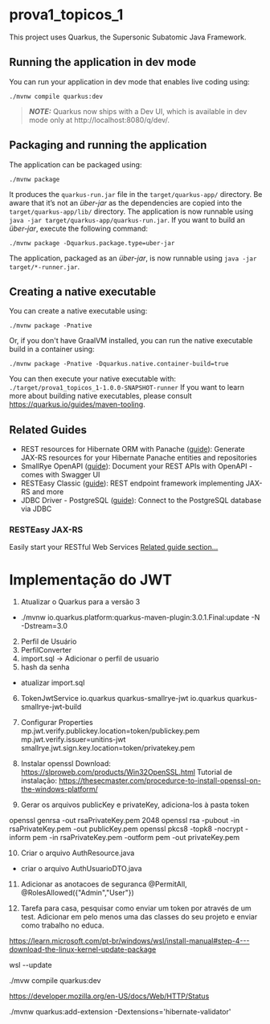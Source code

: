 # prova1_topicos_1
This project uses Quarkus, the Supersonic Subatomic Java Framework.

## Running the application in dev mode
You can run your application in dev mode that enables live coding using:
```shell script
./mvnw compile quarkus:dev
```
> **_NOTE:_**  Quarkus now ships with a Dev UI, which is available in dev mode only at http://localhost:8080/q/dev/.

## Packaging and running the application
The application can be packaged using:
```shell script
./mvnw package
```
It produces the `quarkus-run.jar` file in the `target/quarkus-app/` directory.
Be aware that it’s not an _über-jar_ as the dependencies are copied into the `target/quarkus-app/lib/` directory.
The application is now runnable using `java -jar target/quarkus-app/quarkus-run.jar`.
If you want to build an _über-jar_, execute the following command:
```shell script
./mvnw package -Dquarkus.package.type=uber-jar
```
The application, packaged as an _über-jar_, is now runnable using `java -jar target/*-runner.jar`.

## Creating a native executable
You can create a native executable using: 
```shell script
./mvnw package -Pnative
```
Or, if you don't have GraalVM installed, you can run the native executable build in a container using: 
```shell script
./mvnw package -Pnative -Dquarkus.native.container-build=true
```
You can then execute your native executable with: `./target/prova1_topicos_1-1.0.0-SNAPSHOT-runner`
If you want to learn more about building native executables, please consult https://quarkus.io/guides/maven-tooling.

## Related Guides
- REST resources for Hibernate ORM with Panache ([guide](https://quarkus.io/guides/rest-data-panache)): Generate JAX-RS resources for your Hibernate Panache entities and repositories
- SmallRye OpenAPI ([guide](https://quarkus.io/guides/openapi-swaggerui)): Document your REST APIs with OpenAPI - comes with Swagger UI
- RESTEasy Classic ([guide](https://quarkus.io/guides/resteasy)): REST endpoint framework implementing JAX-RS and more
- JDBC Driver - PostgreSQL ([guide](https://quarkus.io/guides/datasource)): Connect to the PostgreSQL database via JDBC

### RESTEasy JAX-RS
Easily start your RESTful Web Services
[Related guide section...](https://quarkus.io/guides/getting-started#the-jax-rs-resources)



# Implementação do JWT
1) Atualizar o Quarkus para a versão 3
 - ./mvnw io.quarkus.platform:quarkus-maven-plugin:3.0.1.Final:update -N -Dstream=3.0
2) Perfil de Usuário
3) PerfilConverter
4) import.sql -> Adicionar o perfil de usuario
5) hash da senha
 - atualizar import.sql
6) TokenJwtService
    <dependency>
      <groupId>io.quarkus</groupId>
      <artifactId>quarkus-smallrye-jwt</artifactId>
    </dependency>
    <dependency>
      <groupId>io.quarkus</groupId>
      <artifactId>quarkus-smallrye-jwt-build</artifactId>
    </dependency>
7) Configurar Properties
	mp.jwt.verify.publickey.location=token/publickey.pem
	mp.jwt.verify.issuer=unitins-jwt
	smallrye.jwt.sign.key.location=token/privatekey.pem

8) Instalar openssl
	Download: https://slproweb.com/products/Win32OpenSSL.html
	Tutorial de instalação: https://thesecmaster.com/procedurce-to-install-openssl-on-the-windows-platform/

9) Gerar os arquivos publicKey e privateKey, adiciona-los à pasta token

openssl genrsa -out rsaPrivateKey.pem 2048
openssl rsa -pubout -in rsaPrivateKey.pem -out publicKey.pem
openssl pkcs8 -topk8 -nocrypt -inform pem -in rsaPrivateKey.pem -outform pem -out privateKey.pem

10) Criar o arquivo AuthResource.java
 - criar o arquivo AuthUsuarioDTO.java

11) Adicionar as anotacoes de seguranca
    @PermitAll, @RolesAllowed({"Admin","User"})

12) Tarefa para casa, pesquisar como enviar um token por através de um test. Adicionar em pelo menos uma das classes do seu projeto e enviar como trabalho no educa.

https://learn.microsoft.com/pt-br/windows/wsl/install-manual#step-4---download-the-linux-kernel-update-package

wsl --update 

./mvw compile quarkus:dev

https://developer.mozilla.org/en-US/docs/Web/HTTP/Status

./mvnw quarkus:add-extension -Dextensions='hibernate-validator'

 
